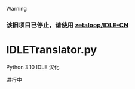 > [!WARNING]  
> ### 该旧项目已停止，请使用 [zetaloop/IDLE-CN](https://github.com/zetaloop/IDLE-CN)

# IDLETranslator.py

Python 3.10 IDLE 汉化

进行中
